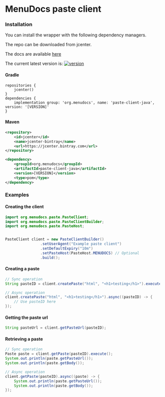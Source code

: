 # MenuDocs paste client

### Installation

You can install the wrapper with the following dependency managers.

The repo can be downloaded from jcenter.

The docs are available <a href="https://jitpack.io/com/github/MenuDocs/paste-client-java/master-SNAPSHOT/javadoc/" target="_blank">here</a>

The current latest version is: [ ![version][] ][download]

#### Gradle
```GRADLE
repositories {
    jcenter()
}
dependencies {
    implementation group: 'org.menudocs', name: 'paste-client-java', version: '[VERSION]'
}
```

#### Maven
```XML
<repository>
    <id>jcenter</id>
    <name>jcenter-bintray</name>
    <url>https://jcenter.bintray.com</url>
</repository>

<dependency>
	<groupId>org.menudocs</groupId>
	<artifactId>paste-client-java</artifactId>
	<version>[VERSION]</version>
	<type>pom</type>
</dependency>
```

### Examples

#### Creating the client
```java
import org.menudocs.paste.PasteClient;
import org.menudocs.paste.PasteClientBuilder;
import org.menudocs.paste.PasteHost;


PasteClient client = new PasteClientBuilder()
                .setUserAgent("Example paste client")
                .setDefaultExpiry("10m")
                .setPasteHost(PasteHost.MENUDOCS) // Optional
                .build();
```

#### Creating a paste
```java
// Sync operation
String pasteID = client.createPaste("html", "<h1>testing</h1>").execute();

// Async operation
client.createPaste("html", "<h1>testing</h1>").async((pasteID) -> {
    // Use pasteID here
});
```

#### Getting the paste url
```java
String pasteUrl = client.getPasteUrl(pasteID);
```

#### Retrieving a paste
```java
// Sync operation
Paste paste = client.getPaste(pasteID).execute();
System.out.println(paste.getPasteUrl());
System.out.println(paste.getBody());

// Async operation
client.getPaste(pasteID).async((paste) -> {
    System.out.println(paste.getPasteUrl());
    System.out.println(paste.getBody());
});
```


[version]: https://api.bintray.com/packages/duncte123/maven/paste-client-java/images/download.svg
[download]: https://bintray.com/duncte123/maven/paste-client-java/_latestVersion
